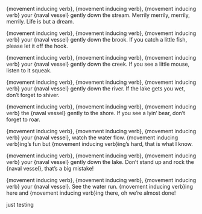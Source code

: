 {movement inducing verb}, {movement inducing verb}, {movement inducing verb} your {naval vessel}
gently down the stream.
Merrily merrily, merrily, merrily.
Life is but a dream.

{movement inducing verb}, {movement inducing verb}, {movement inducing verb} your {naval vessel}
gently down the brook.
If you catch a little fish,
please let it off the hook.

{movement inducing verb}, {movement inducing verb}, {movement inducing verb} your {naval vessel}
gently down the creek.
If you see a little mouse,
listen to it squeak.

{movement inducing verb}, {movement inducing verb}, {movement inducing verb} your {naval vessel}
gently down the river.
If the lake gets you wet,
don’t forget to shiver.

{movement inducing verb}, {movement inducing verb}, {movement inducing verb} the {naval vessel}
gently to the shore.
If you see a lyin‘ bear,
don’t forget to roar.

{movement inducing verb}, {movement inducing verb}, {movement inducing verb} your {naval vessel},
watch the water flow.
{movement inducing verb}ing’s fun but {movement inducing verb}ing’s hard,
that is what I know.

{movement inducing verb}, {movement inducing verb}, {movement inducing verb} your {naval vessel}
gently down the lake.
Don’t stand up and rock the {naval vessel},
that’s a big mistake!

{movement inducing verb}, {movement inducing verb}, {movement inducing verb} your {naval vessel}.
See the water run.
{movement inducing verb}ing here and {movement inducing verb}ing there,
oh we’re almost done!

just testing
